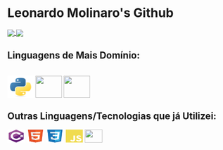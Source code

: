# Leonardo Molinaro's Github 

<a href="https://github.com/anuraghazra/github-readme-stats">
  <img height=150 align="center" src="https://github-readme-stats.vercel.app/api?username=lmolinaro01&theme=dracula&hide=contribs&hide=issuesshow_icons=true&rank_icon=github" />
</a>
<a href="https://github.com/anuraghazra/convoychat">
  <img height=150 align="center" src="https://github-readme-stats.vercel.app/api/top-langs/?username=lmolinaro01&hide_progress=true&theme=dracula" />
</a>

## Linguagens de Mais Domínio:

<div style="display: inline_block"><br>
  <img align="center" height="50" width="60" src="https://raw.githubusercontent.com/devicons/devicon/master/icons/python/python-original.svg">
  <img align="center" height="50" width="60" src="https://cdn.jsdelivr.net/gh/devicons/devicon@latest/icons/cplusplus/cplusplus-original.svg">
  <img align="center" height="50" width="60"src="https://cdn.jsdelivr.net/gh/devicons/devicon@latest/icons/java/java-original-wordmark.svg" />

    

## Outras Linguagens/Tecnologias que já Utilizei:

  <img align="center"  height="30" width="40" src="https://raw.githubusercontent.com/devicons/devicon/master/icons/csharp/csharp-original.svg">
  <img align="center" height="30" width="40" src="https://raw.githubusercontent.com/devicons/devicon/master/icons/html5/html5-original.svg">
  <img align="center" height="30" width="40" src="https://raw.githubusercontent.com/devicons/devicon/master/icons/css3/css3-original.svg">
  <img align="center" height="30" width="40" src="https://raw.githubusercontent.com/devicons/devicon/master/icons/javascript/javascript-plain.svg">
  <img align="center" height="30" width="40" src="https://cdn.jsdelivr.net/gh/devicons/devicon@latest/icons/php/php-original.svg" />

  
</div>
